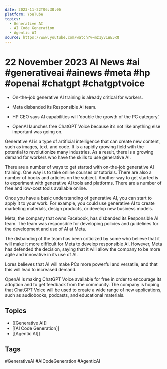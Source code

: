 ```yaml
---
date: 2023-11-22T06:30:06
platform: YouTube
topics:
  - Generative AI
  - AI Code Generation
  - Agentic AI
source: https://www.youtube.com/watch?v=mz1yv1WE5RQ
---
```

# 22 November 2023 AI News #ai  #generativeai #ainews #meta #hp #openai #chatgpt #chatgptvoice

- On-the-job generative AI training is already critical for workers.

- Meta disbanded its Responsible AI team.

- HP CEO says AI capabilities will ‘double the growth of the PC category’.

- OpenAI launches free ChatGPT Voice because it’s not like anything else important was going on.

Generative AI is a type of artificial intelligence that can create new content, such as images, text, and code. It is a rapidly growing field with the potential to revolutionize many industries. As a result, there is a growing demand for workers who have the skills to use generative AI.

There are a number of ways to get started with on-the-job generative AI training. One way is to take online courses or tutorials. There are also a number of books and articles on the subject. Another way to get started is to experiment with generative AI tools and platforms. There are a number of free and low-cost tools available online.

Once you have a basic understanding of generative AI, you can start to apply it to your work. For example, you could use generative AI to create marketing materials, design products, or develop new business models.

Meta, the company that owns Facebook, has disbanded its Responsible AI team. The team was responsible for developing policies and guidelines for the development and use of AI at Meta.

The disbanding of the team has been criticized by some who believe that it will make it more difficult for Meta to develop responsible AI. However, Meta has defended the decision, saying that it will allow the company to be more agile and innovative in its use of AI.

Lores believes that AI will make PCs more powerful and versatile, and that this will lead to increased demand. 

OpenAI is making ChatGPT Voice available for free in order to encourage its adoption and to get feedback from the community. The company is hoping that ChatGPT Voice will be used to create a wide range of new applications, such as audiobooks, podcasts, and educational materials.

## Topics
- [[Generative AI]]
- [[AI Code Generation]]
- [[Agentic AI]]

## Tags
#GenerativeAI #AICodeGeneration #AgenticAI